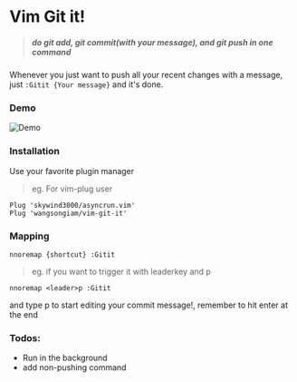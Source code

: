 # Vim Git it!
> ##### do git add, git commit(with your message), and git push in one command

Whenever you just want to push all your recent changes with a message, just
`:Gitit {Your message}` and it's done.
### Demo
![Demo](https://user-images.githubusercontent.com/19645990/30215615-84ae7510-947e-11e7-8887-db770bdfcae4.gif)

### Installation 
Use your favorite plugin manager
> eg. For vim-plug user
``` vim
Plug 'skywind3000/asyncrun.vim'
Plug 'wangsongiam/vim-git-it'
```

### Mapping
```vim
nnoremap {shortcut} :Gitit 
```
> eg. if you want to trigger it with leaderkey and p
```vim
nnoremap <leader>p :Gitit
```
and type <leader>p to start editing your commit message!, remember to hit enter
at the end


### Todos:
* Run in the background
* add non-pushing command
